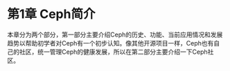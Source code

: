 # 第1章 Ceph简介
本章分为两个部分，第一部分主要介绍Ceph的历史、功能、当前应用情况和发展趋势以帮助初学者对Ceph有一个初步认知。像其他开源项目一样，Ceph也有自己的社区，统一管理Ceph的健康发展，所以在第二部分主要介绍一下Ceph社区。
